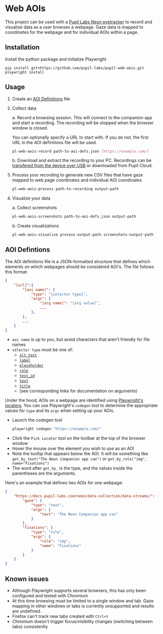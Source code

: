 # Web AOIs
This project can be used with a [Pupil Labs Neon eyetracker](https://pupil-labs.com/products/neon) to record and visualize data as a user browses a webpage. Gaze data is mapped to coordinates for the webpage and for individual AOIs within a page.

## Installation
Install the python package and initialize Playwright
```
pip install git+https://github.com/pupil-labs/pupil-web-aois.git
playwright install
```

## Usage
1. Create an [AOI Definitions](#aoi-defintions) file

2. Collect data

    a. Record a browsing session. This will connect to the companion app and start a recording. The recording will be stopped when the browser window is closed.

    You can optionally specify a URL to start with. If you do not, the first URL in the AOI definitions file will be used.
    ```bash
    pl-web-aois-record path-to-aoi-defs.json [https://example.com/]
    ```

    b. Download and extract the recording to your PC. Recordings can be [transfered from the device over USB](https://docs.pupil-labs.com/neon/data-collection/transfer-recordings-via-usb/#transfer-recordings-via-usb) or downloaded from Pupil Cloud.

3. Process your recording to generate new CSV files that have gaze mapped to web page coordinates and individual AOI coordinates
    ```bash
    pl-web-aois-process path-to-recording output-path
    ```

4. Visualize your data

    a. Collect screenshots
    ```bash
    pl-web-aois-screenshots path-to-aoi-defs.json output-path
    ```

    b. Create visualizations
    ```bash
    pl-web-aois-visualize process-output-path screenshots-output-path
    ```


## AOI Defintions
The AOI definitions file is a JSON-formatted structure that defines which elements on which webpages should be considered AOI's. The file follows this format:
```json
{
    "[url]":{
        "[aoi name]": {
            "type": "[selector type]",
            "args": {
                "[arg name]": "[arg value]",
                ...
            },
        },
        ...
    }
}
```

* `aoi name` is up to you, but avoid characters that aren't friendly for file names
* `selector type` must be one of:
    * [`alt_text`](https://playwright.dev/python/docs/api/class-page#page-get-by-alt-text)
    * [`label`](https://playwright.dev/python/docs/api/class-page#page-get-by-label)
    * [`placeholder`](https://playwright.dev/python/docs/api/class-page#page-get-by-placeholder)
    * [`role`](https://playwright.dev/python/docs/api/class-page#page-get-by-role)
    * [`test_id`](https://playwright.dev/python/docs/api/class-page#page-get-by-test-id)
    * [`text`](https://playwright.dev/python/docs/api/class-page#page-get-by-text)
    * [`title`](https://playwright.dev/python/docs/api/class-page#page-get-by-title)
    * (see corresponding links for documentation on arguments)

Under the hood, AOIs on a webpage are identified using [Playwright's locators](https://playwright.dev/python/docs/locators). You can use Playwright's `codegen` tool to determine the appropriate values for `type` and its `args` when setting up your AOIs.
* Launch the codegen tool
    ```bash
    playwright codegen "https://example.com/"
    ```
* Click the `Pick Locator` tool on the toolbar at the top of the browser window
* Hover the mouse over the element you wish to use as an AOI
* Note the tooltip that appears below the AOI. It will be something like `get_by_text("The Neon Companion app can")` or `get_by_role("img", name="Fixations")`
* The word after `get_by_` is the type, and the values inside the parentheses are the arguments.

Here's an example that defines two AOIs for one webpage:
```json
{
    "https://docs.pupil-labs.com/neon/data-collection/data-streams/": {
        "gaze": {
            "type": "text",
            "args": {
                "text": "The Neon Companion app can"
            }
        },
        "fixations": {
            "type": "role",
            "args": {
                "role": "img",
                "name": "Fixations"
            }
        }
    }
}
```

## Known issues
* Although Playwright supports several browsers, this has only been configured and tested with Chromium
* At this time browsing must be limited to a single window and tab. Gaze mapping in other windows or tabs is currently unsupported and results are undefined.
* Firefox can't track new tabs created with `Ctrl+t`
* Chromium doesn't trigger focus/visibility changes (switching between tabs) consistently
